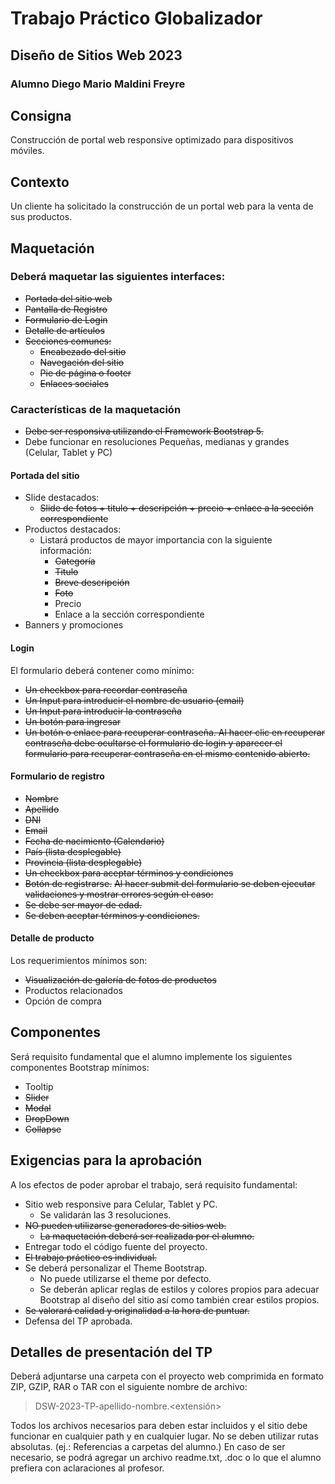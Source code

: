 # Trabajo Práctico Globalizador
## Diseño de Sitios Web 2023
### Alumno Diego Mario Maldini Freyre
## Consigna
Construcción de portal web responsive optimizado para dispositivos móviles.
## Contexto
Un cliente ha solicitado la construcción de un portal web para la venta de sus productos.
## Maquetación
### Deberá maquetar las siguientes interfaces:
- ~~Portada del sitio web~~
- ~~Pantalla de Registro~~
- ~~Formulario de Login~~
- ~~Detalle de artículos~~
- ~~Secciones comunes:~~
    - ~~Encabezado del sitio~~
    - ~~Navegación del sitio~~
    - ~~Pie de página o footer~~
    - ~~Enlaces sociales~~
### Características de la maquetación
- ~~Debe ser responsiva utilizando el Framework Bootstrap 5.~~
- Debe funcionar en resoluciones Pequeñas, medianas y grandes (Celular, Tablet y PC)
#### Portada del sitio
- Slide destacados:
    - ~~Slide de fotos + titulo + descripción + precio + enlace a la sección correspondiente~~
- Productos destacados:
    - Listará productos de mayor importancia con la siguiente información:
        - ~~Categoría~~
        - ~~Titulo~~
        - ~~Breve descripción~~
        - ~~Foto~~
        - Precio
        - Enlace a la sección correspondiente
- Banners y promociones
#### Login
El formulario deberá contener como mínimo:
- ~~Un checkbox para recordar contraseña~~
- ~~Un Input para introducir el nombre de usuario (email)~~
- ~~Un Input para introducir la contraseña~~
- ~~Un botón para ingresar~~
- ~~Un botón o enlace para recuperar contraseña. Al hacer clic en recuperar contraseña debe ocultarse el formulario de login y aparecer el formulario para recuperar contraseña en el mismo contenido abierto.~~
#### Formulario de registro
- ~~Nombre~~
- ~~Apellido~~
- ~~DNI~~
- ~~Email~~
- ~~Fecha de nacimiento (Calendario)~~
- ~~País (lista desplegable)~~
- ~~Provincia (lista desplegable)~~
- ~~Un checkbox para aceptar términos y condiciones~~
- ~~Botón de registrarse.~~
~~Al hacer submit del formulario se deben ejecutar validaciones y mostrar errores según el caso:~~
- ~~Se debe ser mayor de edad.~~
- ~~Se deben aceptar términos y condiciones.~~
#### Detalle de producto
Los requerimientos mínimos son:
- ~~Visualización de galería de fotos de productos~~
- Productos relacionados
- Opción de compra
## Componentes
Será requisito fundamental que el alumno implemente los siguientes componentes Bootstrap mínimos:
- Tooltip
- ~~Slider~~
- ~~Modal~~
- ~~DropDown~~
- ~~Collapse~~
## Exigencias para la aprobación
A los efectos de poder aprobar el trabajo, será requisito fundamental:
- Sitio web responsive para Celular, Tablet y PC.
    - Se validarán las 3 resoluciones.
- ~~NO pueden utilizarse generadores de sitios web.~~
    - ~~La maquetación deberá ser realizada por el alumno.~~
- Entregar todo el código fuente del proyecto.
- ~~El trabajo práctico es individual.~~
- Se deberá personalizar el Theme Bootstrap.
    - No puede utilizarse el theme por defecto.
    - Se deberán aplicar reglas de estilos y colores propios para adecuar Bootstrap al diseño del sitio así como también crear estilos propios.
- ~~Se valorará calidad y originalidad a la hora de puntuar.~~
- Defensa del TP aprobada.
## Detalles de presentación del TP
Deberá adjuntarse una carpeta con el proyecto web comprimida en formato ZIP, GZIP, RAR o TAR con el siguiente nombre de archivo:
> DSW-2023-TP-apellido-nombre.<extensión>

Todos los archivos necesarios para deben estar incluidos y el sitio debe funcionar en cualquier path y en cualquier lugar.
No se deben utilizar rutas absolutas. (ej.: Referencias a carpetas del alumno.)
En caso de ser necesario, se podrá agregar un archivo readme.txt, .doc o lo que el alumno prefiera con aclaraciones al profesor.